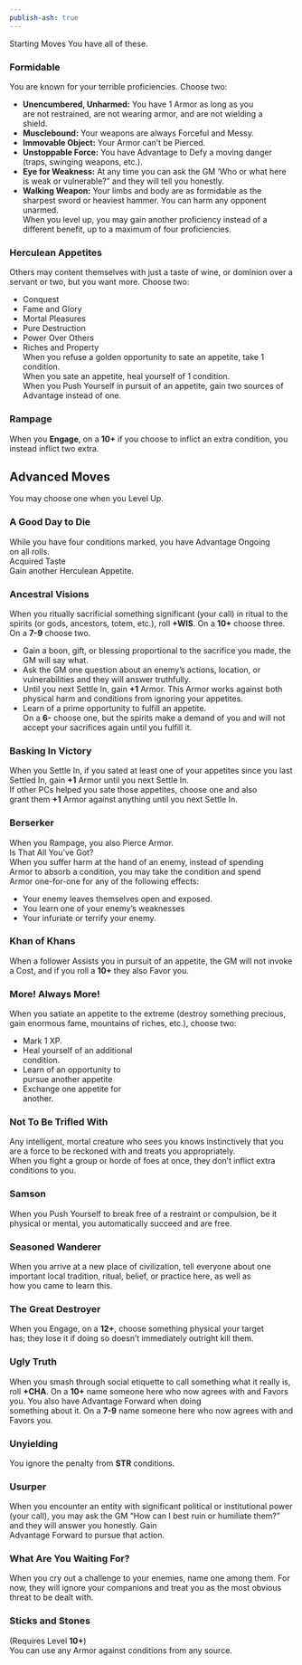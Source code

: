 ```yaml
---  
publish-ash: true  
---  
```

Starting Moves You have all of these.  
### Formidable  
You are known for your terrible proficiencies. Choose two:  
- **Unencumbered, Unharmed:** You have 1 Armor as long as you  
are not restrained, are not wearing armor, and are not wielding a  
shield.  
- **Musclebound:** Your weapons are always Forceful and Messy.  
- **Immovable Object:** Your Armor can’t be Pierced.  
- **Unstoppable Force:** You have Advantage to Defy a moving danger (traps, swinging weapons, etc.).  
- **Eye for Weakness:** At any time you can ask the GM ‘Who or what here is weak or vulnerable?” and they will tell you honestly.  
- **Walking Weapon:** Your limbs and body are as formidable as the sharpest sword or heaviest hammer. You can harm any opponent unarmed.  
<span class="move-trigger">When you level up,</span> you may gain another proficiency instead of a different benefit, up to a maximum of four proficiencies.  
### Herculean Appetites  
Others may content themselves with just a taste of wine, or dominion over a servant or two, but you want more. Choose two:  
- Conquest  
- Fame and Glory  
- Mortal Pleasures  
- Pure Destruction  
- Power Over Others  
- Riches and Property  
<span class="move-trigger">When you refuse a golden opportunity to sate an appetite,</span> take 1 condition.  
<span class="move-trigger">When you sate an appetite,</span> heal yourself of 1 condition.  
<span class="move-trigger">When you Push Yourself in pursuit of an appetite,</span> gain two sources of Advantage instead of one.  
### Rampage  
<span class="move-trigger">When you **Engage**,</span> on a **10+** if you choose to inflict an extra condition, you instead inflict two extra.  
  
## Advanced Moves   
You may choose one when you Level Up.  
  
### A Good Day to Die  
<span class="move-trigger">While you have four conditions marked,</span> you have Advantage Ongoing  
on all rolls.  
Acquired Taste  
Gain another Herculean Appetite.  
### Ancestral Visions  
<span class="move-trigger">When you ritually sacrificial something significant (your call) in ritual to the spirits (or gods,</span> ancestors, totem, etc.), roll **+WIS**. On a **10+** choose three. On a **7-9** choose two.  
- Gain a boon, gift, or blessing proportional to the sacrifice you made, the GM will say what.  
- Ask the GM one question about an enemy’s actions, location, or vulnerabilities and they will answer truthfully.  
- Until you next Settle In, gain **+1** Armor. This Armor works against both physical harm and conditions from ignoring your appetites.  
- Learn of a prime opportunity to fulfill an appetite.  
On a **6-** choose one, but the spirits make a demand of you and will not accept your sacrifices again until you fulfill it.  
### Basking In Victory  
<span class="move-trigger">When you Settle In,</span> if you sated at least one of your appetites since you last Settled In, gain **+1** Armor until you next Settle In.  
If other PCs helped you sate those appetites, choose one and also  
grant them **+1** Armor against anything until you next Settle In.  
### Berserker  
<span class="move-trigger">When you Rampage,</span> you also Pierce Armor.  
Is That All You’ve Got?  
<span class="move-trigger">When you suffer harm at the hand of an enemy,</span> instead of spending  
Armor to absorb a condition, you may take the condition and spend  
Armor one-for-one for any of the following effects:  
- Your enemy leaves themselves open and exposed.  
- You learn one of your enemy’s weaknesses  
- Your infuriate or terrify your enemy.  
### Khan of Khans  
<span class="move-trigger">When a follower Assists you in pursuit of an appetite,</span> the GM will not invoke a Cost, and if you roll a **10+** they also Favor you.  
### More! Always More!  
<span class="move-trigger">When you satiate an appetite to the extreme (destroy something precious,</span> gain enormous fame, mountains of riches, etc.), choose two:  
- Mark 1 XP.  
- Heal yourself of an additional  
condition.  
- Learn of an opportunity to  
pursue another appetite  
- Exchange one appetite for  
another.  
### Not To Be Trifled With  
Any intelligent, mortal creature who sees you knows instinctively that you are a force to be reckoned with and treats you appropriately.  
<span class="move-trigger">When you fight a group or horde of foes at once,</span> they don’t inflict extra conditions to you.  
### Samson  
<span class="move-trigger">When you Push Yourself to break free of a restraint or compulsion,</span> be it physical or mental, you automatically succeed and are free.  
### Seasoned Wanderer  
<span class="move-trigger">When you arrive at a new place of civilization,</span> tell everyone about one important local tradition, ritual, belief, or practice here, as well as  
how you came to learn this.  
### The Great Destroyer  
<span class="move-trigger">When you Engage,</span> on a **12+**, choose something physical your target  
has; they lose it if doing so doesn’t immediately outright kill them.  
### Ugly Truth  
<span class="move-trigger">When you smash through social etiquette to call something what it really is,</span> roll **+CHA**. On a **10+** name someone here who now agrees with and Favors you. You also have Advantage Forward when doing  
something about it. On a **7-9** name someone here who now agrees with and Favors you.  
### Unyielding  
You ignore the penalty from  **STR** conditions.  
### Usurper  
<span class="move-trigger">When you encounter an entity with significant political or institutional power (your call),</span> you may ask the GM “How can I best ruin or humiliate them?” and they will answer you honestly. Gain  
Advantage Forward to pursue that action.  
### What Are You Waiting For?  
<span class="move-trigger">When you cry out a challenge to your enemies,</span> name one among them. For now, they will ignore your companions and treat you as the most obvious threat to be dealt with.  
### Sticks and Stones   
(Requires Level **10+**)  
You can use any Armor against conditions from any source.  
  
